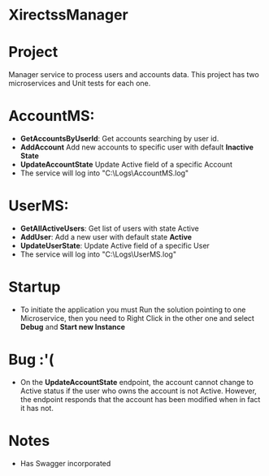 # XirectssManager
# Project

Manager service to process users and accounts data.
This project has two microservices and Unit tests for each one.

# AccountMS:

  * **GetAccountsByUserId**: Get accounts searching by user id.
  * **AddAccount** Add new accounts to specific user with default **Inactive State** 
  * **UpdateAccountState** Update Active field of a specific Account
  * The service will log into "C:\Logs\AccountMS.log"

# UserMS:

  * **GetAllActiveUsers**: Get list of users with state Active
  * **AddUser**: Add a new user with default state **Active**
  * **UpdateUserState**: Update Active field of a specific User
  * The service will log into "C:\Logs\UserMS.log"
  
# Startup

  * To initiate the application you must Run the solution pointing to one Microservice, then you need to Right Click in the other one and select **Debug** and **Start new Instance**
  

# Bug :'(

  * On the **UpdateAccountState** endpoint, the account cannot change to Active status if the user who owns the account is not Active. However, the endpoint responds that the account has been modified when in fact it has not.

# Notes
  * Has Swagger incorporated
